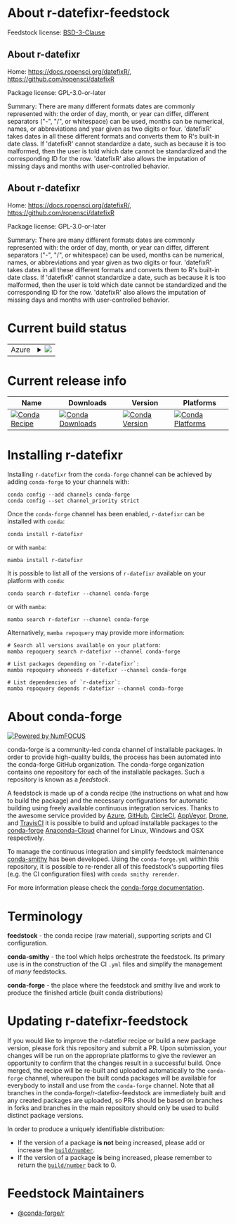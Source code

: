 About r-datefixr-feedstock
==========================

Feedstock license: [BSD-3-Clause](https://github.com/conda-forge/r-datefixr-feedstock/blob/main/LICENSE.txt)


About r-datefixr
----------------

Home: https://docs.ropensci.org/datefixR/, https://github.com/ropensci/datefixR

Package license: GPL-3.0-or-later

Summary: There are many different formats dates are commonly represented with: the order of day, month, or year can differ, different separators ("-", "/", or whitespace) can be used, months can be numerical, names, or abbreviations and year given as two digits or four. 'datefixR' takes dates in all these different formats and converts them to R's built-in date class. If 'datefixR' cannot standardize a date, such as because it is too malformed, then the user is told which date cannot be standardized and the corresponding ID for the row. 'datefixR' also allows the imputation of missing days and months with user-controlled behavior.

About r-datefixr
----------------

Home: https://docs.ropensci.org/datefixR/, https://github.com/ropensci/datefixR

Package license: GPL-3.0-or-later

Summary: There are many different formats dates are commonly represented with: the order of day, month, or year can differ, different separators ("-", "/", or whitespace) can be used, months can be numerical, names, or abbreviations and year given as two digits or four. 'datefixR' takes dates in all these different formats and converts them to R's built-in date class. If 'datefixR' cannot standardize a date, such as because it is too malformed, then the user is told which date cannot be standardized and the corresponding ID for the row. 'datefixR' also allows the imputation of missing days and months with user-controlled behavior.

Current build status
====================


<table>
    
  <tr>
    <td>Azure</td>
    <td>
      <details>
        <summary>
          <a href="https://dev.azure.com/conda-forge/feedstock-builds/_build/latest?definitionId=18213&branchName=main">
            <img src="https://dev.azure.com/conda-forge/feedstock-builds/_apis/build/status/r-datefixr-feedstock?branchName=main">
          </a>
        </summary>
        <table>
          <thead><tr><th>Variant</th><th>Status</th></tr></thead>
          <tbody><tr>
              <td>linux_64_r_base4.2</td>
              <td>
                <a href="https://dev.azure.com/conda-forge/feedstock-builds/_build/latest?definitionId=18213&branchName=main">
                  <img src="https://dev.azure.com/conda-forge/feedstock-builds/_apis/build/status/r-datefixr-feedstock?branchName=main&jobName=linux&configuration=linux%20linux_64_r_base4.2" alt="variant">
                </a>
              </td>
            </tr><tr>
              <td>linux_64_r_base4.3</td>
              <td>
                <a href="https://dev.azure.com/conda-forge/feedstock-builds/_build/latest?definitionId=18213&branchName=main">
                  <img src="https://dev.azure.com/conda-forge/feedstock-builds/_apis/build/status/r-datefixr-feedstock?branchName=main&jobName=linux&configuration=linux%20linux_64_r_base4.3" alt="variant">
                </a>
              </td>
            </tr><tr>
              <td>osx_64_r_base4.2</td>
              <td>
                <a href="https://dev.azure.com/conda-forge/feedstock-builds/_build/latest?definitionId=18213&branchName=main">
                  <img src="https://dev.azure.com/conda-forge/feedstock-builds/_apis/build/status/r-datefixr-feedstock?branchName=main&jobName=osx&configuration=osx%20osx_64_r_base4.2" alt="variant">
                </a>
              </td>
            </tr><tr>
              <td>osx_64_r_base4.3</td>
              <td>
                <a href="https://dev.azure.com/conda-forge/feedstock-builds/_build/latest?definitionId=18213&branchName=main">
                  <img src="https://dev.azure.com/conda-forge/feedstock-builds/_apis/build/status/r-datefixr-feedstock?branchName=main&jobName=osx&configuration=osx%20osx_64_r_base4.3" alt="variant">
                </a>
              </td>
            </tr><tr>
              <td>win_64</td>
              <td>
                <a href="https://dev.azure.com/conda-forge/feedstock-builds/_build/latest?definitionId=18213&branchName=main">
                  <img src="https://dev.azure.com/conda-forge/feedstock-builds/_apis/build/status/r-datefixr-feedstock?branchName=main&jobName=win&configuration=win%20win_64_" alt="variant">
                </a>
              </td>
            </tr>
          </tbody>
        </table>
      </details>
    </td>
  </tr>
</table>

Current release info
====================

| Name | Downloads | Version | Platforms |
| --- | --- | --- | --- |
| [![Conda Recipe](https://img.shields.io/badge/recipe-r--datefixr-green.svg)](https://anaconda.org/conda-forge/r-datefixr) | [![Conda Downloads](https://img.shields.io/conda/dn/conda-forge/r-datefixr.svg)](https://anaconda.org/conda-forge/r-datefixr) | [![Conda Version](https://img.shields.io/conda/vn/conda-forge/r-datefixr.svg)](https://anaconda.org/conda-forge/r-datefixr) | [![Conda Platforms](https://img.shields.io/conda/pn/conda-forge/r-datefixr.svg)](https://anaconda.org/conda-forge/r-datefixr) |

Installing r-datefixr
=====================

Installing `r-datefixr` from the `conda-forge` channel can be achieved by adding `conda-forge` to your channels with:

```
conda config --add channels conda-forge
conda config --set channel_priority strict
```

Once the `conda-forge` channel has been enabled, `r-datefixr` can be installed with `conda`:

```
conda install r-datefixr
```

or with `mamba`:

```
mamba install r-datefixr
```

It is possible to list all of the versions of `r-datefixr` available on your platform with `conda`:

```
conda search r-datefixr --channel conda-forge
```

or with `mamba`:

```
mamba search r-datefixr --channel conda-forge
```

Alternatively, `mamba repoquery` may provide more information:

```
# Search all versions available on your platform:
mamba repoquery search r-datefixr --channel conda-forge

# List packages depending on `r-datefixr`:
mamba repoquery whoneeds r-datefixr --channel conda-forge

# List dependencies of `r-datefixr`:
mamba repoquery depends r-datefixr --channel conda-forge
```


About conda-forge
=================

[![Powered by
NumFOCUS](https://img.shields.io/badge/powered%20by-NumFOCUS-orange.svg?style=flat&colorA=E1523D&colorB=007D8A)](https://numfocus.org)

conda-forge is a community-led conda channel of installable packages.
In order to provide high-quality builds, the process has been automated into the
conda-forge GitHub organization. The conda-forge organization contains one repository
for each of the installable packages. Such a repository is known as a *feedstock*.

A feedstock is made up of a conda recipe (the instructions on what and how to build
the package) and the necessary configurations for automatic building using freely
available continuous integration services. Thanks to the awesome service provided by
[Azure](https://azure.microsoft.com/en-us/services/devops/), [GitHub](https://github.com/),
[CircleCI](https://circleci.com/), [AppVeyor](https://www.appveyor.com/),
[Drone](https://cloud.drone.io/welcome), and [TravisCI](https://travis-ci.com/)
it is possible to build and upload installable packages to the
[conda-forge](https://anaconda.org/conda-forge) [Anaconda-Cloud](https://anaconda.org/)
channel for Linux, Windows and OSX respectively.

To manage the continuous integration and simplify feedstock maintenance
[conda-smithy](https://github.com/conda-forge/conda-smithy) has been developed.
Using the ``conda-forge.yml`` within this repository, it is possible to re-render all of
this feedstock's supporting files (e.g. the CI configuration files) with ``conda smithy rerender``.

For more information please check the [conda-forge documentation](https://conda-forge.org/docs/).

Terminology
===========

**feedstock** - the conda recipe (raw material), supporting scripts and CI configuration.

**conda-smithy** - the tool which helps orchestrate the feedstock.
                   Its primary use is in the construction of the CI ``.yml`` files
                   and simplify the management of *many* feedstocks.

**conda-forge** - the place where the feedstock and smithy live and work to
                  produce the finished article (built conda distributions)


Updating r-datefixr-feedstock
=============================

If you would like to improve the r-datefixr recipe or build a new
package version, please fork this repository and submit a PR. Upon submission,
your changes will be run on the appropriate platforms to give the reviewer an
opportunity to confirm that the changes result in a successful build. Once
merged, the recipe will be re-built and uploaded automatically to the
`conda-forge` channel, whereupon the built conda packages will be available for
everybody to install and use from the `conda-forge` channel.
Note that all branches in the conda-forge/r-datefixr-feedstock are
immediately built and any created packages are uploaded, so PRs should be based
on branches in forks and branches in the main repository should only be used to
build distinct package versions.

In order to produce a uniquely identifiable distribution:
 * If the version of a package **is not** being increased, please add or increase
   the [``build/number``](https://docs.conda.io/projects/conda-build/en/latest/resources/define-metadata.html#build-number-and-string).
 * If the version of a package **is** being increased, please remember to return
   the [``build/number``](https://docs.conda.io/projects/conda-build/en/latest/resources/define-metadata.html#build-number-and-string)
   back to 0.

Feedstock Maintainers
=====================

* [@conda-forge/r](https://github.com/conda-forge/r/)


